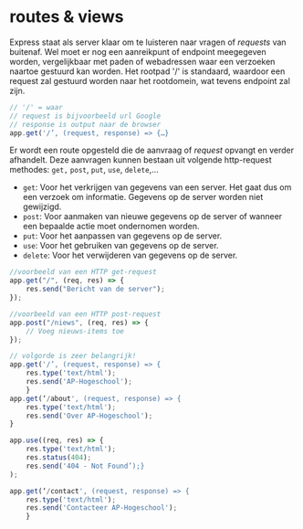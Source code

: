 # routes & views

Express staat als server klaar om te luisteren naar vragen of _requests_ van buitenaf. Wel moet er nog een aanreikpunt of endpoint meegegeven worden, vergelijkbaar met paden of webadressen waar een verzoeken naartoe gestuurd kan worden. Het rootpad '/' is standaard, waardoor een request zal gestuurd worden naar het rootdomein, wat tevens endpoint zal zijn.

```javascript
// '/' = waar
// request is bijvoorbeeld url Google
// response is output naar de browser
app.get('/’, (request, response) => {…}
```

Er wordt een route opgesteld die de aanvraag of _request_ opvangt en verder afhandelt. Deze aanvragen kunnen bestaan uit volgende http-request methodes: `get,` `post`, `put`, `use`, `delete`,...

* `get`: Voor het verkrijgen van gegevens van een server. Het gaat dus om een verzoek om informatie. Gegevens op de server worden niet gewijzigd.
* `post`: Voor aanmaken van nieuwe gegevens op de server of wanneer een bepaalde actie moet ondernomen worden.
* `put`: Voor het aanpassen van gegevens op de server.
* `use`: Voor het gebruiken van gegevens op de server.
* `delete`: Voor het verwijderen van gegevens op de server.

```javascript
//voorbeeld van een HTTP get-request
app.get("/", (req, res) => {
    res.send("Bericht van de server");
});

//voorbeeld van een HTTP post-request
app.post("/niews", (req, res) => {
    // Voeg nieuws-items toe
});
```

```javascript
// volgorde is zeer belangrijk!
app.get('/’, (request, response) => {
    res.type('text/html');
    res.send('AP-Hogeschool');
    }
app.get(‘/about', (request, response) => {
    res.type('text/html');
    res.send('Over AP-Hogeschool');
}

app.use((req, res) => {
    res.type('text/html');
    res.status(404);
    res.send('404 - Not Found’);}
);

app.get(‘/contact', (request, response) => {
    res.type('text/html');
    res.send('Contacteer AP-Hogeschool');
    }
```

 

